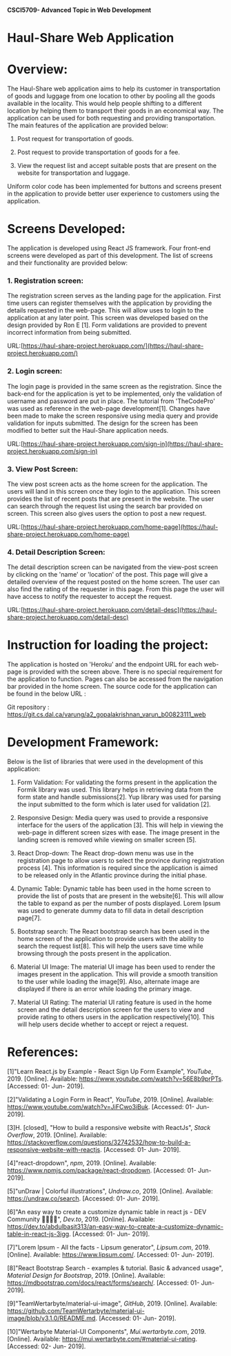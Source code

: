 ﻿ **CSCI5709- Advanced Topic in Web Development**

# Haul-Share Web Application

# Overview:

The Haul-Share web application aims to help its customer in transportation of goods and luggage from one location to other by pooling all the goods available in the locality. This would help people shifting to a different location by helping them to transport their goods in an economical way. The application can be used for both requesting and providing transportation. The main features of the application are provided below:

1. Post request for transportation of goods.

2. Post request to provide transportation of goods for a fee.

3. View the request list and accept suitable posts that are present on the website for transportation and luggage.

Uniform color code has been implemented for buttons and screens present in the application to  provide better user experience to customers using the application.
# Screens Developed:

The application is developed using React JS framework. Four front-end screens were developed as part of this development. The list of screens and their functionality are provided below:

### 1. Registration screen:

The registration screen serves as the landing page for the application. First time users can register themselves with the application by providing the details requested in the web-page. This will allow uses to login to the application at any later point. This screen was developed based on the design provided by Ron E [1]. Form validations are provided to prevent incorrect information from being submitted.

URL:[https://haul-share-project.herokuapp.com/](https://haul-share-project.herokuapp.com/)

###  2. Login screen:

The login page is provided in the same screen as the registration. Since the back-end for the application is yet to be implemented, only the validation of username and password are put in place. The tutorial from  'TheCodePro' was used as reference in the web-page development[1]. Changes have been made to make the screen responsive using media query and provide validation for inputs submitted. The design for the screen has been modified to better suit the Haul-Share application needs. 

URL:[https://haul-share-project.herokuapp.com/sign-in](https://haul-share-project.herokuapp.com/sign-in)

### 3. View Post Screen:
The view post screen acts as the home screen for the application. The users will land in this screen once they login to the application. This screen provides the list of recent posts that are present in the website. The user can search through the request list using the search bar provided on screen. This screen also gives users the option to post a new request.

URL:[https://haul-share-project.herokuapp.com/home-page](https://haul-share-project.herokuapp.com/home-page)

### 4. Detail Description Screen:
The detail description screen can be navigated from the view-post screen by clicking on the 'name' or 'location' of the post. This page will give a detailed overview of the request posted on the home screen. The user can also find the rating of the requester in this page. From this page the user will have access to notify the requester to accept the request.

URL:[https://haul-share-project.herokuapp.com/detail-desc](https://haul-share-project.herokuapp.com/detail-desc) 



# Instruction for loading the project:
The application is hosted on 'Heroku' and the endpoint URL for each web-page is provided with the screen above. There is no special requirement for the application to function. Pages can also be accessed from the navigation bar provided in the home screen. The source code for the application can be found in the below URL :

Git repository : https://git.cs.dal.ca/varung/a2_gopalakrishnan_varun_b00823111_web 

#  Development Framework:
Below is the list of libraries that were used in the development of this application:
 1. Form Validation:
 For validating the forms present in the application the Formik library was used. This library helps in retrieving data from the form state and handle submissions[2]. Yup library was used for parsing the input submitted to the form which is later used for validation [2].
 
 2. Responsive Design:
 Media query was used to provide a responsive interface for the users of the application [3]. This will help in viewing the web-page in different screen sizes with ease. The image present in the landing screen is removed while viewing on smaller screen [5].
 
3. React Drop-down:
 The React drop-down menu was use in the registration page to allow users to select the province during registration process [4]. This information is required since the application is aimed to be released only in the Atlantic province during the initial phase.
 
 4. Dynamic Table:
 Dynamic table has been used in the home screen to provide the list of posts that are present in the website[6]. This will allow the table to expand as per the number of posts displayed. Lorem Ipsum was used to generate dummy data to fill data in detail description page[7]. 
4. Bootstrap search:
The React bootstrap search has been used in the home screen of the application to provide users with the ability to search the request list[8].
This will help the users save time while browsing through the posts present in the application.

5. Material UI Image:
The material UI image has been used to render the images present in the application. This will provide a smooth transition to the user while loading the image[9]. Also, alternate image are displayed if there is an error while loading the primary image.

6. Material UI Rating:
The material UI rating feature is used in the home screen and the detail description screen for the users to view and provide rating to others users in the application respectively[10].  This will help users decide whether to accept or reject a request.
   


# References:

[1]"Learn React.js by Example - React Sign Up Form Example", _YouTube_, 2019. [Online]. Available: https://www.youtube.com/watch?v=56E8b9prPTs. [Accessed: 01- Jun- 2019].

[2]"Validating a Login Form in React", _YouTube_, 2019. [Online]. Available: https://www.youtube.com/watch?v=JiFCwo3iBuk. [Accessed: 01- Jun- 2019].

[3]H. [closed], "How to build a responsive website with ReactJs", _Stack Overflow_, 2019. [Online]. Available: https://stackoverflow.com/questions/32742532/how-to-build-a-responsive-website-with-reactjs. [Accessed: 01- Jun- 2019].

[4]"react-dropdown", _npm_, 2019. [Online]. Available: https://www.npmjs.com/package/react-dropdown. [Accessed: 01- Jun- 2019].

[5]"unDraw | Colorful illustrations", _Undraw.co_, 2019. [Online]. Available: https://undraw.co/search. [Accessed: 01- Jun- 2019].

[6]"An easy way to create a customize dynamic table in react js - DEV Community 👩‍💻👨‍💻", _Dev.to_, 2019. [Online]. Available: https://dev.to/abdulbasit313/an-easy-way-to-create-a-customize-dynamic-table-in-react-js-3igg. [Accessed: 01- Jun- 2019].

[7]"Lorem Ipsum - All the facts - Lipsum generator", _Lipsum.com_, 2019. [Online]. Available: https://www.lipsum.com/. [Accessed: 01- Jun- 2019].

[8]"React Bootstrap Search - examples & tutorial. Basic & advanced usage", _Material Design for Bootstrap_, 2019. [Online]. Available: https://mdbootstrap.com/docs/react/forms/search/. [Accessed: 01- Jun- 2019].

[9]"TeamWertarbyte/material-ui-image", _GitHub_, 2019. [Online]. Available: https://github.com/TeamWertarbyte/material-ui-image/blob/v3.1.0/README.md. [Accessed: 01- Jun- 2019].

[10]"Wertarbyte Material-UI Components", _Mui.wertarbyte.com_, 2019. [Online]. Available: https://mui.wertarbyte.com/#material-ui-rating. [Accessed: 02- Jun- 2019].
